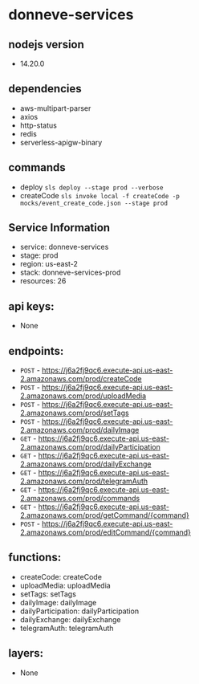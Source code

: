 # donneve-services

## nodejs version
  * 14.20.0

## dependencies
  * aws-multipart-parser
  * axios
  * http-status
  * redis
  * serverless-apigw-binary

## commands
  * deploy `sls deploy --stage prod --verbose`
  * createCode `sls invoke local -f createCode -p mocks/event_create_code.json --stage prod`

## Service Information
  * service: donneve-services
  * stage: prod
  * region: us-east-2
  * stack: donneve-services-prod
  * resources: 26
## api keys:
  * None
## endpoints:
  * `POST` - https://j6a2fj9qc6.execute-api.us-east-2.amazonaws.com/prod/createCode
  * `POST` - https://j6a2fj9qc6.execute-api.us-east-2.amazonaws.com/prod/uploadMedia
  * `POST` - https://j6a2fj9qc6.execute-api.us-east-2.amazonaws.com/prod/setTags
  * `POST` - https://j6a2fj9qc6.execute-api.us-east-2.amazonaws.com/prod/dailyImage
  * `GET` - https://j6a2fj9qc6.execute-api.us-east-2.amazonaws.com/prod/dailyParticipation
  * `GET` - https://j6a2fj9qc6.execute-api.us-east-2.amazonaws.com/prod/dailyExchange
  * `GET` - https://j6a2fj9qc6.execute-api.us-east-2.amazonaws.com/prod/telegramAuth
  * `GET` - https://j6a2fj9qc6.execute-api.us-east-2.amazonaws.com/prod/commands
  * `GET` - https://j6a2fj9qc6.execute-api.us-east-2.amazonaws.com/prod/getCommand/{command}
  * `POST` - https://j6a2fj9qc6.execute-api.us-east-2.amazonaws.com/prod/editCommand/{command}
## functions:
  * createCode: createCode
  * uploadMedia: uploadMedia
  * setTags: setTags
  * dailyImage: dailyImage
  * dailyParticipation: dailyParticipation
  * dailyExchange: dailyExchange
  * telegramAuth: telegramAuth
## layers:
  * None